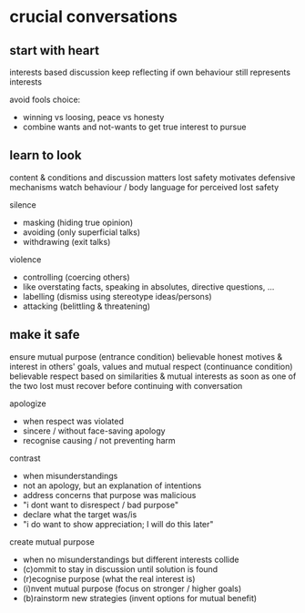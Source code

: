 # crucial conversations

## start with heart

interests based discussion
keep reflecting if own behaviour still represents interests

avoid fools choice:

- winning vs loosing, peace vs honesty
- combine wants and not-wants to get true interest to pursue

## learn to look

content & conditions and discussion matters
lost safety motivates defensive mechanisms
watch behaviour / body language for perceived lost safety

silence
- masking (hiding true opinion)
- avoiding (only superficial talks)
- withdrawing (exit talks)

violence
- controlling (coercing others)
- like overstating facts, speaking in absolutes, directive questions, ...
- labelling (dismiss using stereotype ideas/persons)
- attacking (belittling & threatening)

## make it safe

ensure mutual purpose (entrance condition)
believable honest motives & interest in others' goals, values
and mutual respect (continuance condition)
believable respect based on similarities & mutual interests
as soon as one of the two lost must recover
before continuing with conversation

apologize
- when respect was violated
- sincere / without face-saving apology
- recognise causing / not preventing harm

contrast
- when misunderstandings
- not an apology, but an explanation of intentions
- address concerns that purpose was malicious
- "i dont want to disrespect / bad purpose"
- declare what the target was/is
- "i do want to show appreciation; I will do this later"

create mutual purpose
- when no misunderstandings but different interests collide
- (c)ommit to stay in discussion until solution is found
- (r)ecognise purpose (what the real interest is)
- (i)nvent mutual purpose (focus on stronger / higher goals)
- (b)rainstorm new strategies (invent options for mutual benefit)

